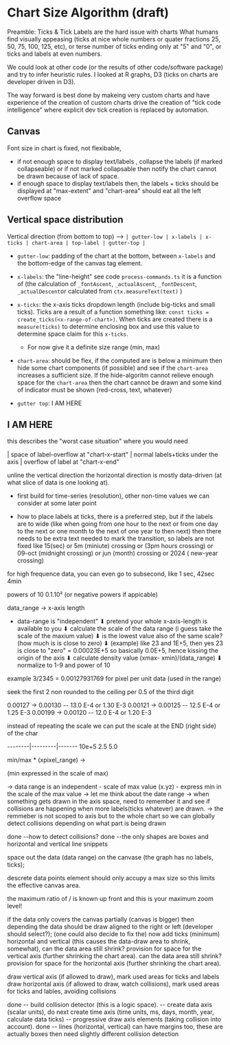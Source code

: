 # Chart Size Algorithm (draft)

Preamble:
Ticks & Tick Labels are the hard issue with charts
What humans find visually appeasing (ticks at nice whole numbers or quater fractions 25, 50, 75, 100, 125, etc), or terse number of ticks ending only at "5" and "0", or ticks and labels at even numbers.

We could look at other code (or the results of other code/software package) and try to infer heuristic rules. I looked at R graphs, D3 (ticks on charts are developer driven in D3).

The way forward is best done by makeing very custom charts and have experience of the creation of custom charts drive the creation of "tick code intelligence"
where explicit dev tick creation is replaced by automation.

## Canvas

Font size in chart is fixed, not flexibable,

-   if not enough space to display text/labels , collapse the labels (if marked collapseable) or if not marked collapsable then notify the chart cannot be drawn because of lack of space.
-   if enough space to display text/labels then, the labels + ticks should be displayed at "max-extent" and "chart-area" should eat all the left overflow space

## Vertical space distribution

Vertical direction (from bottom to top) -->
`| gutter-low | x-labels | x-ticks | chart-area | top-label | gutter-top |`

-   `gutter-low`: padding of the chart at the bottom, between `x-labels` and the bottom-edge of the canvas tag element.
-   `x-labels`: the "line-height" see code `process-commands.ts` it is a function of (the calculation of `_fontAscent`, `_actualAscent`, `_fontDescent`, `_actualDescent`or calculated from `ctx.measureText(text)` )

-   `x-ticks`: the x-axis ticks dropdown length (include big-ticks and small ticks). Ticks are a result of a function something like: `const ticks = create_ticks(<x-range-of-chart>)`. When ticks are created there is a `measure(ticks)` to determine enclosing box and use this value to determine space claim for this `x-ticks`.

    -   For now give it a definite size range (min, max)

-   `chart-area`: should be flex, if the computed are is below a minimum then hide some chart components (if possible) and see if the `chart-area` increases a sufficient size. If the hide-algoritm cannot relieve enough space for the `chart-area` then the chart cannot be drawn and some kind of indicator must be shown (red-cross, text, whatever)

-   `gutter top`: I AM HERE

## I AM HERE

this describes the "worst case situation" where you would need

| space of label-overflow at "chart-x-start" | normal labels+ticks under the axis | overflow of label at "chart-x-end"

unline the vertical direction the horizontal direction is mostly data-driven (at what slice of data is one looking at).

-   first build for time-series (resolution), other non-time values we can consider at some later point

-   how to place labels at ticks, there is a preferred step, but if the labels are to wide (like when going from one hour to the next or from one day to the next or one month to the next of one year to then next) then there needs to be extra text needed to mark the transition, so labels are not fixed like 15(sec) or 5m (miniute) crossing or (3pm hours crossing) or 09-oct (midnight crossing) or jun (month) crossing or 2024 ( new-year crossing)

for high frequence data, you can even go to subsecond, like 1 sec, 42sec 4min

powers of 10 0.1.10² (or negative powers if appicable)

data_range -> x-axis length

-   data-range is "independent"
    ⬇ pretend your whole x-axis-length is available to you
    ⬇ calculate the scale of the data range (i guess take the scale of the maxium value)
    ⬇ is the lowest value also of the same scale? (how much is is close to zero)
    ⬇ (example) like 23 and 1E+5, then yes 23 is close to "zero" = 0.00023E+5 so basically 0.0E+5, hence kissing the origin of the axis
    ⬇ calculate density value (xmax- xmin)/(data_range)
    ⬇ normalize to 1-9 and power of 10

example 3/2345 = 0.00127931769 for pixel per unit data (used in the range)

seek the first 2 non rounded to the ceiling per 0.5 of the third digit

0.00127 -> 0.00130 -- 13.0 E-4 or 1.30 E-3
0.00121 -> 0.00125 -- 12.5 E-4 or 1.25 E-3
0.00199 -> 0.00120 -- 12.0 E-4 or 1.20 E-3

instead of repeating the scale we can put the scale at the END (right side) of the char

--------|---------|------- 10e+5
2.5 5.0

min/max \* (xpixel_range) ->

(min expressed in the scale of max)

-> data range is an independent - scale of max value (x.yz) - express min in the scale of the max value
-> let me think about the date range
-> when something gets drawn in the axis space, need to remember it and see if collisions are happening when more labels(ticks whatever) are drawn.
-> the remmeber is not scoped to axis but to the whole chart so we can globally detect collisions depending on what part is being drawn

done --how to detect collisions?
done --the only shapes are boxes and horizontal and vertical line snippets

space out the data (data range) on the canvase (the graph has no labels, ticks);

descrete data points element should only accupy a max size so this limits the effective canvas area.

the maximum ratio of <nr-pixels>/<data range between descrete points> is known up front and this is your maximum zoom level!

if the data only covers the canvas partially (canvas is bigger) then depending the data should be draw aligned to the right or left (developer should select?);
(one could also decide to fix the)
now add ticks (minimum) horizontal and vertical (this causes the data-draw area to shrink, somewhat),
can the data area still shrink?
provision for space for the vertical axis (further shrinking the chart area).
can the data area still shrink?
provision for space for the horizontal axis (further shrinking the chart area).

draw vertical axis (if allowed to draw), mark used areas for ticks and labels
draw horizontal axis (if allowed to draw, watch collisions), mark used areas for ticks and lables, avoiding collisions

done -- build collision detector (this is a logic space).
-- create data axis (scalar units),
do next create time axis (time units, ms, days, month, year, calculate data ticks)
-- progressive draw axis elements (taking collision into account).
done -- lines (horizontal, vertical) can have margins too, these are actually boxes then need slightly different collision detection
